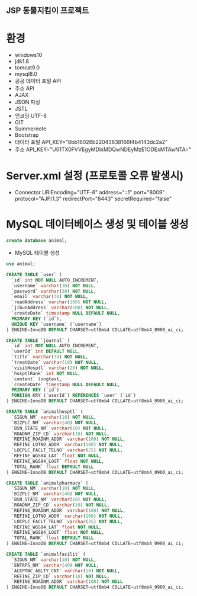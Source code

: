 ## JSP 동물지킴이 프로젝트

# 환경
- windows10
- jdk1.8
- tomcat9.0
- mysql8.0
- 공공 데이터 포털 API
- 주소 API
- AJAX
- JSON 파싱
- JSTL
- 인코딩 UTF-8
- GIT
- Summernote
- Bootstrap
- 데이터 포털 API_KEY="8bb16026b22043638166f4b4143dc2a2"
- 주소 API_KEY="U01TX0FVVEgyMDIxMDQwNDEyMzE1ODExMTAwNTA="

# Server.xml 설정 (프로토콜 오류 발생시)
- Connector URIEncoding="UTF-8" address="::1" port="8009" protocol="AJP/1.3" redirectPort="8443" secretRequired="false"

# MySQL 데이터베이스 생성 및 테이블 생성

```sql
create database animal;
```

- MySQL 테이블 생성

```sql
use animal;

CREATE TABLE `user` (
  `id` int NOT NULL AUTO_INCREMENT,
  `username` varchar(30) NOT NULL,
  `password` varchar(30) NOT NULL,
  `email` varchar(30) NOT NULL,
  `roadAddress` varchar(100) NOT NULL,
  `jibunAddress` varchar(100) NOT NULL,
  `createDate` timestamp NULL DEFAULT NULL,
  PRIMARY KEY (`id`),
  UNIQUE KEY `username` (`username`)
) ENGINE=InnoDB DEFAULT CHARSET=utf8mb4 COLLATE=utf8mb4_0900_ai_ci;

CREATE TABLE `journal` (
  `id` int NOT NULL AUTO_INCREMENT,
  `userId` int DEFAULT NULL,
  `title` varchar(30) NOT NULL,
  `treatDate` varchar(10) NOT NULL,
  `visitHosptl` varchar(20) NOT NULL,
  `hosptlRank` int NOT NULL,
  `content` longtext,
  `createDate` timestamp NULL DEFAULT NULL,
  PRIMARY KEY (`id`)
  FOREIGN KRY (`userId`) REFERENCES `user` (`id`)
) ENGINE=InnoDB DEFAULT CHARSET=utf8mb4 COLLATE=utf8mb4_0900_ai_ci;

CREATE TABLE `animalhosptl` (
  `SIGUN_NM` varchar(10) NOT NULL,
  `BIZPLC_NM` varchar(40) NOT NULL,
  `BSN_STATE_NM` varchar(10) NOT NULL,
  `ROADNM_ZIP_CD` varchar(10) NOT NULL,
  `REFINE_ROADNM_ADDR` varchar(100) NOT NULL,
  `REFINE_LOTNO_ADDR` varchar(100) NOT NULL,
  `LOCPLC_FACLT_TELNO` varchar(25) NOT NULL,
  `REFINE_WGS84_LAT` float NOT NULL,
  `REFINE_WGS84_LOGT` float NOT NULL,
  `TOTAL_RANK` float DEFAULT NULL
) ENGINE=InnoDB DEFAULT CHARSET=utf8mb4 COLLATE=utf8mb4_0900_ai_ci;

CREATE TABLE `animalpharmacy` (
  `SIGUN_NM` varchar(10) NOT NULL,
  `BIZPLC_NM` varchar(40) NOT NULL,
  `BSN_STATE_NM` varchar(10) NOT NULL,
  `ROADNM_ZIP_CD` varchar(10) NOT NULL,
  `REFINE_ROADNM_ADDR` varchar(100) NOT NULL,
  `REFINE_LOTNO_ADDR` varchar(100) NOT NULL,
  `LOCPLC_FACLT_TELNO` varchar(25) NOT NULL,
  `REFINE_WGS84_LAT` float NOT NULL,
  `REFINE_WGS84_LOGT` float NOT NULL,
  `TOTAL_RANK` float DEFAULT NULL
) ENGINE=InnoDB DEFAULT CHARSET=utf8mb4 COLLATE=utf8mb4_0900_ai_ci;

CREATE TABLE `animalfacilit` (
  `SIGUN_NM` varchar(10) NOT NULL,
  `ENTRPS_NM` varchar(40) NOT NULL,
  `ACEPTNC_ABLTY_CNT` varchar(10) NOT NULL,
  `REFINE_ZIP_CD` varchar(10) NOT NULL,
  `REFINE_ROADNM_ADDR` varchar(100) NOT NULL
) ENGINE=InnoDB DEFAULT CHARSET=utf8mb4 COLLATE=utf8mb4_0900_ai_ci;
```